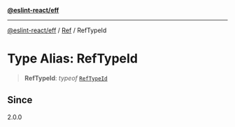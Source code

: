 [**@eslint-react/eff**](../../../README.md)

***

[@eslint-react/eff](../../../README.md) / [Ref](../README.md) / RefTypeId

# Type Alias: RefTypeId

> **RefTypeId**: *typeof* [`RefTypeId`](../variables/RefTypeId.md)

## Since

2.0.0
